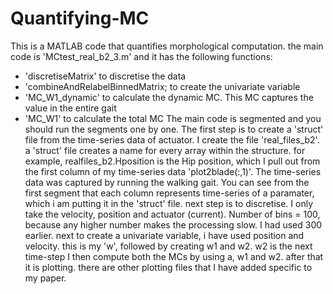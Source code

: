 # Quantifying-MC
This is a MATLAB code that quantifies morphological computation. 
the main code is 'MCtest_real_b2_3.m'  and it has the following functions:
   - 'discretiseMatrix' to discretise the data
   - 'combineAndRelabelBinnedMatrix; to create the univariate variable
   - 'MC_W1_dynamic' to calculate the dynamic MC. This MC captures the value in the entire gait
   - 'MC_W1' to calculate the total MC
The main code is segmented and you should run the segments one by one.
The first step is to create a 'struct' file from the time-series data of actuator. I create the file 'real_files_b2'. a 'struct' file creates a name for every array within the structure. for example, realfiles_b2.Hposition is the Hip position, which I pull out from the first column of my time-series data 'plot2blade(:,1)'. The time-series data was captured by running the walking gait. You can see from the first segment that each column represents time-series  of a paramater, which i am putting it in the 'struct' file.
next step is to discretise. I only take the velocity, position and actuator (current). Number of bins = 100, because any higher number makes the processing slow. I had used 300 earlier.
next to create a univariate variable, i have used position and velocity. this is my 'w', followed by creating w1 and w2. w2 is the next time-step
I then compute both the MCs by using a, w1 and w2.
after that it is plotting.
there are other plotting files that I have added specific to my paper.
